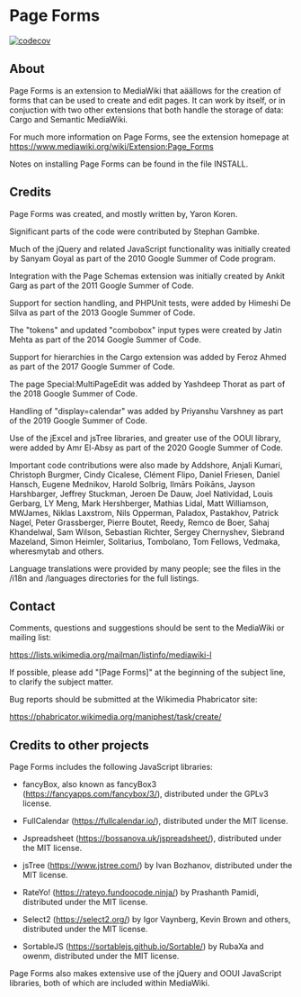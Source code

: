 # Page Forms

[![codecov](https://codecov.io/gh/gesinn-it-pub/mediawiki-extensions-PageForms/branch/master/graph/badge.svg?token=9AYOTTYUA8)](https://codecov.io/gh/gesinn-it-pub/mediawiki-extensions-PageForms)

## About

Page Forms is an extension to MediaWiki that aäällows for the
creation of forms that can be used to create and edit pages. It can
work by itself, or in conjuction with two other extensions that
both handle the storage of data: Cargo and Semantic MediaWiki.

For much more information on Page Forms, see the extension
homepage at https://www.mediawiki.org/wiki/Extension:Page_Forms

Notes on installing Page Forms can be found in the file INSTALL.

## Credits

Page Forms was created, and mostly written by, Yaron Koren.

Significant parts of the code were contributed by Stephan Gambke.

Much of the jQuery and related JavaScript functionality was initially
created by Sanyam Goyal as part of the 2010 Google Summer of Code
program.

Integration with the Page Schemas extension was initially created by
Ankit Garg as part of the 2011 Google Summer of Code.

Support for section handling, and PHPUnit tests, were added by Himeshi
De Silva as part of the 2013 Google Summer of Code.

The "tokens" and updated "combobox" input types were created by
Jatin Mehta as part of the 2014 Google Summer of Code.

Support for hierarchies in the Cargo extension was added by Feroz
Ahmed as part of the 2017 Google Summer of Code.

The page Special:MultiPageEdit was added by Yashdeep Thorat as part
of the 2018 Google Summer of Code.

Handling of "display=calendar" was added by Priyanshu Varshney as
part of the 2019 Google Summer of Code.

Use of the jExcel and jsTree libraries, and greater use of the
OOUI library, were added by Amr El-Absy as part of the 2020 Google
Summer of Code.

Important code contributions were also made by Addshore, Anjali
Kumari, Christoph Burgmer, Cindy Cicalese, Clément Flipo, Daniel
Friesen, Daniel Hansch, Eugene Mednikov, Harold Solbrig, Ilmārs
Poikāns, Jayson Harshbarger, Jeffrey Stuckman, Jeroen De Dauw,
Joel Natividad, Louis Gerbarg, LY Meng, Mark Hershberger, Mathias
Lidal, Matt Williamson, MWJames, Niklas Laxstrom, Nils Opperman,
Paladox, Pastakhov, Patrick Nagel, Peter Grassberger, Pierre Boutet,
Reedy, Remco de Boer, Sahaj Khandelwal, Sam Wilson, Sebastian
Richter, Sergey Chernyshev, Siebrand Mazeland, Simon Heimler,
Solitarius, Tombolano, Tom Fellows, Vedmaka, wheresmytab and others.

Language translations were provided by many people; see the files in
the /i18n and /languages directories for the full listings.

## Contact

Comments, questions and suggestions should be sent to the MediaWiki
or mailing list:

 https://lists.wikimedia.org/mailman/listinfo/mediawiki-l

If possible, please add "[Page Forms]" at the beginning of the subject
line, to clarify the subject matter.

Bug reports should be submitted at the Wikimedia Phabricator site:

 https://phabricator.wikimedia.org/maniphest/task/create/

## Credits to other projects

Page Forms includes the following JavaScript libraries:

* fancyBox, also known as fancyBox3 (https://fancyapps.com/fancybox/3/),
distributed under the GPLv3 license.

* FullCalendar (https://fullcalendar.io/), distributed under the MIT
license.

* Jspreadsheet (https://bossanova.uk/jspreadsheet/), distributed
under the MIT license.

* jsTree (https://www.jstree.com/) by Ivan Bozhanov, distributed under
the MIT license.

* RateYo! (https://rateyo.fundoocode.ninja/) by Prashanth Pamidi,
distributed under the MIT license.

* Select2 (https://select2.org/) by Igor Vaynberg, Kevin Brown and
others, distributed under the MIT license.

* SortableJS (https://sortablejs.github.io/Sortable/) by RubaXa and
owenm, distributed under the MIT license.

Page Forms also makes extensive use of the jQuery and OOUI
JavaScript libraries, both of which are included within MediaWiki.
